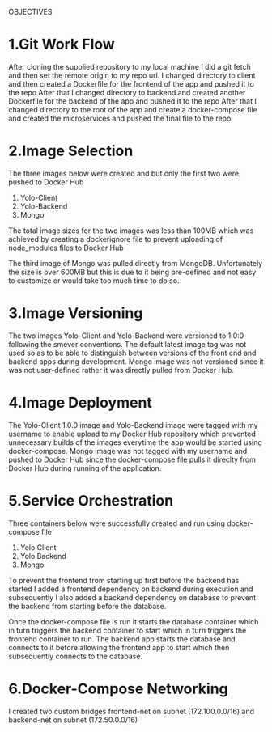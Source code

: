 OBJECTIVES
# 1.Git Work Flow
After cloning the supplied repository to my local machine I did a git fetch and then set the remote origin to my repo url.
I changed directory to client and then created a Dockerfile for the frontend of the app and pushed it to the repo
After that I changed directory to backend and created another Dockerfile for the backend of the app and pushed it to the repo
After that I changed directory to the root of the app and create a docker-compose file and created the microservices and pushed the final file to the repo.

# 2.Image Selection
The three images below were created and but only the first two were pushed to Docker Hub
1. Yolo-Client
2. Yolo-Backend
3. Mongo

The total image sizes for the two images was less than 100MB which was achieved by creating a dockerignore file to prevent uploading of node_modules files to Docker Hub

The third image of Mongo was pulled directly from MongoDB. Unfortunately the size is over 600MB but this is due to it being pre-defined and not easy to customize or would take too much time to do so.

# 3.Image Versioning
The two images Yolo-Client and Yolo-Backend were versioned to 1:0:0 following the smever conventions. The default latest image tag was not used so as to be able to distinguish between versions of the front end and backend apps during development. Mongo image was not versioned since it was not user-defined rather it was directly pulled from Docker Hub. 

# 4.Image Deployment
The Yolo-Client 1.0.0 image and Yolo-Backend image were tagged with my username to enable upload to my Docker Hub repository which prevented unnecessary builds of the images everytime the app would be started using docker-compose. Mongo image was not tagged with my username and pushed to Docker Hub since the docker-compose file pulls it direclty from Docker Hub during running of the application.

# 5.Service Orchestration
Three containers below were successfully created and run using docker-compose file
1. Yolo Client
2. Yolo Backend
3. Mongo

To prevent the frontend from starting up first before the backend has started I added a frontend dependency on backend during execution and subsequently I also added a backend dependency on database to prevent the backend from starting before the database. 

Once the docker-compose file is run it starts the database container which in turn triggers the backend container to start which in turn triggers the frontend container to run. The backend app starts the database and connects to it before allowing the frontend app to start which then subsequently connects to the database.

# 6.Docker-Compose Networking
I created two custom bridges frontend-net on subnet (172.100.0.0/16) and backend-net on subnet (172.50.0.0/16)
